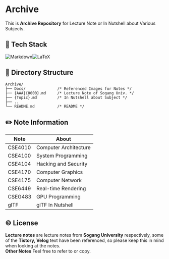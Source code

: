 # Archive
This is **Archive Repository** for Lecture Note or In Nutshell about Various Subjects.

## 🔧 Tech Stack

![Markdown](https://img.shields.io/badge/Markdown-000000?style=for-the-badge&logo=markdown&logoColor=white)![LaTeX](https://img.shields.io/badge/LaTeX-008080?style=for-the-badge&logo=latex&logoColor=white)

## 📁 Directory Structure

``` plaintext
Archive/
├── Docs/              /* Referenced Images for Notes */
├── {AAA}{0000}.md     /* Lecture Note of Sogang Univ. */
├── {Topic}.md         /* In Nutshell about Subject */
├── ..
└── README.md          /* README */
```

## ✏️ Note Information

| Note    | About                 |
| ------- | --------------------- |
| CSE4010 | Computer Architecture |
| CSE4100 | System Programming    |
| CSE4104 | Hacking and Security  |
| CSE4170 | Computer Graphics     |
| CSE4175 | Computer Network      |
| CSE6449 | Real-time Rendering   |
| CSEG483 | GPU Programming       |
| glTF    | glTF In Nutshell      |

## ©️ License

**Lecture notes** are lecture notes from **Sogang University** respectively, some of the **Tistory, Velog** text have been referenced, so please keep this in mind when looking at the notes.  
**Other Notes** Feel free to refer to or copy.